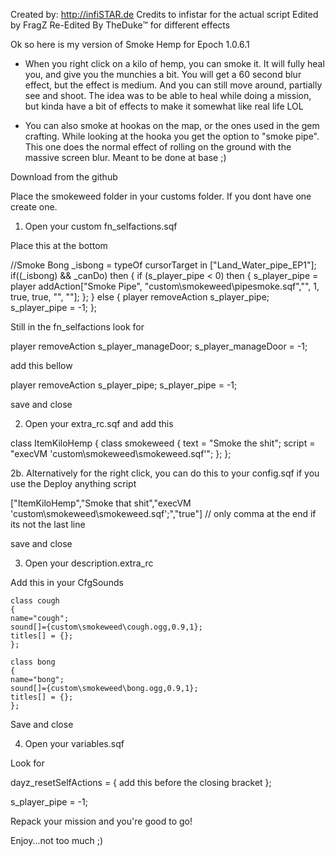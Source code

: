 
Created by: http://infiSTAR.de  Credits to infistar for the actual script
		Edited by FragZ
		Re-Edited By TheDuke™ for different effects


Ok so here is my version of Smoke Hemp for Epoch 1.0.6.1

- When you right click on a kilo of hemp, you can smoke it. It will fully heal you, and give you the munchies a bit.
You will get a 60 second blur effect, but the effect is medium. And you can still move around, partially see and shoot.
The idea was to be able to heal while doing a mission, but kinda have a bit of effects to make it somewhat like real life LOL

- You can also smoke at hookas on the map, or the ones used in the gem crafting.
While looking at the hooka you get the option to "smoke pipe".
This one does the normal effect of rolling on the ground with the massive screen blur. Meant to be done at base ;)

Download from the github

Place the smokeweed folder in your customs folder. If you dont have one create one.

1. Open your custom fn_selfactions.sqf

Place this at the bottom

//Smoke Bong
	_isbong = typeOf cursorTarget in ["Land_Water_pipe_EP1"];	
if((_isbong) && _canDo) then {
                if (s_player_pipe < 0) then {
                s_player_pipe = player addAction["Smoke Pipe", "custom\smokeweed\pipesmoke.sqf","", 1, true, true, "", ""];
    };
        } else {
    player removeAction s_player_pipe;
    s_player_pipe = -1;
        };
	
Still in the fn_selfactions look for

player removeAction s_player_manageDoor;
    s_player_manageDoor = -1;

add this bellow

player removeAction s_player_pipe;
    s_player_pipe = -1;
		
save and close

2. Open your extra_rc.sqf and add this

class ItemKiloHemp {
        class smokeweed {
            text = "Smoke the shit";
            script = "execVM 'custom\smokeweed\smokeweed.sqf'";
        };
    };
    
2b. Alternatively for the right click, you can do this to your config.sqf if you use  the Deploy anything script

["ItemKiloHemp","Smoke that shit","execVM 'custom\smokeweed\smokeweed.sqf';","true"] // only comma at the end if its not the last line
	
save and close

3. Open your description.extra_rc

Add this in your CfgSounds

	class cough
	{
	name="cough";
	sound[]={custom\smokeweed\cough.ogg,0.9,1};
	titles[] = {};
	};
	 
	class bong
	{
	name="bong";
	sound[]={custom\smokeweed\bong.ogg,0.9,1};
	titles[] = {};
	};	
	
Save and close

4. Open your variables.sqf

Look for 

dayz_resetSelfActions = {
add this before the closing bracket     };

s_player_pipe = -1;

Repack your mission and you're good to go!

Enjoy...not too much ;)
